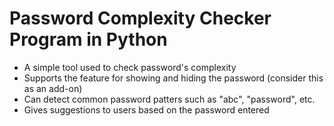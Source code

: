 # Password Complexity Checker Program in Python
- A simple tool used to check password's complexity
- Supports the feature for showing and hiding the password (consider this as an add-on)
- Can detect common password patters such as "abc", "password", etc.
- Gives suggestions to users based on the password entered
